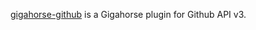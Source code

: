 [gigahorse-github](https://github.com/eed3si9n/gigahorse-github) is a Gigahorse plugin for Github API v3.
